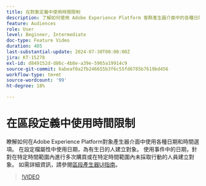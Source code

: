 ```yaml
---
title: 在對象定義中使用時間限制
description: 了解如何使用 Adobe Experience Platform 客群產生器介面中的各種日期和時間選項。
feature: Audiences
role: User
level: Beginner, Intermediate
doc-type: Feature Video
duration: 405
last-substantial-update: 2024-07-30T00:00:00Z
jira: KT-15278
exl-id: d849152d-d86c-4b8e-a39e-5965a19914c9
source-git-commit: 6abeaf0a2fb246655b3f6c55fd6785b7619bd456
workflow-type: tm+mt
source-wordcount: '99'
ht-degree: 18%

---
```


# 在區段定義中使用時間限制

瞭解如何在Adobe Experience Platform對象產生器介面中使用各種日期和時間選項。 在設定檔屬性中使用日期，為有生日的人建立對象。 使用事件中的日期，針對在特定時間範圍內進行多次購買或在特定時間範圍內未採取行動的人員建立對象。 如需詳細資訊，請參閱[區段產生器UI指南](https://experienceleague.adobe.com/zh-hant/docs/experience-platform/segmentation/ui/segment-builder)。

>[!VIDEO](https://video.tv.adobe.com/v/3432259/?learn=on&enablevpops)

